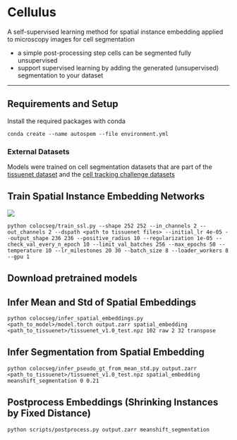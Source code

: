 
# Cellulus

A self-supervised learning method for spatial instance embedding applied to microscopy images for cell segmentation
 - a simple post-processing step cells can be segmented fully
unsupervised
 - support supervised learning by adding the generated (unsupervised) segmentation to your dataset

---

## Requirements and Setup

Install the required packages with conda
```
conda create --name autospem --file environment.yml
```

### External Datasets

Models were trained on cell segmentation datasets that are part of the [tissuenet dataset](https://datasets.deepcell.org/) and the [cell tracking challenge datasets](http://celltrackingchallenge.net/2d-datasets/)


## Train Spatial Instance Embedding Networks

![](.assets/autospem.webp)

```
python colocseg/train_ssl.py --shape 252 252 --in_channels 2 --out_channels 2 --dspath <path to tissuenet files> --initial_lr 4e-05 --output_shape 236 236 --positive_radius 10 --regularization 1e-05 --check_val_every_n_epoch 10 --limit_val_batches 256 --max_epochs 50 --temperature 10 --lr_milestones 20 30 --batch_size 8 --loader_workers 8 --gpu 1
```

## Download pretrained models


## Infer Mean and Std of Spatial Embeddings

```
python colocseg/infer_spatial_embeddings.py <path_to_model>/model.torch output.zarr spatial_embedding <path_to_tissuenet>/tissuenet_v1.0_test.npz 102 raw 2 32 transpose
```

## Infer Segmentation from Spatial Embedding

```
python colocseg/infer_pseudo_gt_from_mean_std.py output.zarr <path_to_tissuenet>/tissuenet_v1.0_test.npz spatial_embedding meanshift_segmentation 0 0.21
```
## Postprocess Embeddings (Shrinking Instances by Fixed Distance)

```
python scripts/postprocess.py output.zarr meanshift_segmentation
```



